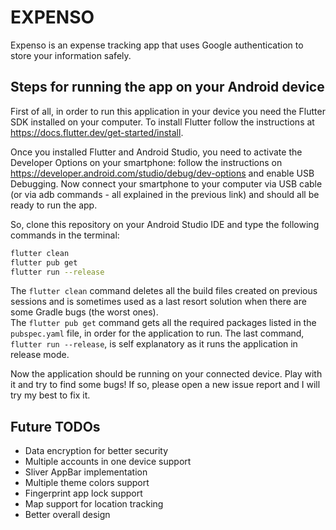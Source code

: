 # EXPENSO

Expenso is an expense tracking app that uses Google authentication to store your information safely.  

## Steps for running the app on your Android device

First of all, in order to run this application in your device you need the Flutter SDK installed on your computer. To install Flutter follow the instructions at <https://docs.flutter.dev/get-started/install>.  

Once you installed Flutter and Android Studio, you need to activate the Developer Options on your smartphone: follow the instructions on <https://developer.android.com/studio/debug/dev-options> and enable USB Debugging. Now connect your smartphone to your computer via USB cable (or via adb commands - all explained in the previous link) and should all be ready to run the app.  

So, clone this repository on your Android Studio IDE and type the following commands in the terminal:

```bash
flutter clean
flutter pub get
flutter run --release
```

The `flutter clean` command deletes all the build files created on previous sessions and is sometimes used as a last resort solution when there are some Gradle bugs (the worst ones).  
The `flutter pub get` command gets all the required packages listed in the `pubspec.yaml` file, in order for the application to run.
The last command, `flutter run --release`, is self explanatory as it runs the application in release mode.

Now the application should be running on your connected device. Play with it and try to find some bugs! If so, please open a new issue report and I will try my best to fix it.

## Future TODOs

- Data encryption for better security
- Multiple accounts in one device support
- Sliver AppBar implementation
- Multiple theme colors support
- Fingerprint app lock support
- Map support for location tracking
- Better overall design

